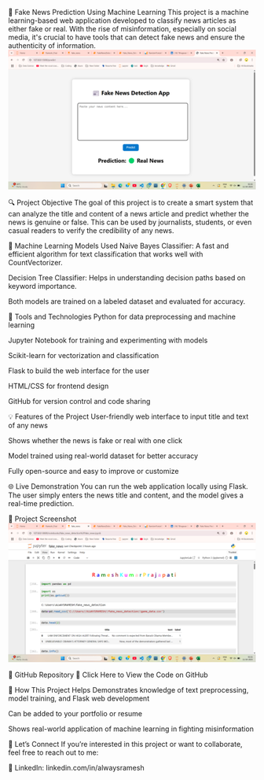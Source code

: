 📰 Fake News Prediction Using Machine Learning
This project is a machine learning-based web application developed to classify news articles as either fake or real. With the rise of misinformation, especially on social media, it's crucial to have tools that can detect fake news and ensure the authenticity of information.
![Fake News Detector UI](https://github.com/alwaysramesh/fake-news-prediction/blob/main/Screenshot%20(552).png)

🔍 Project Objective
The goal of this project is to create a smart system that can analyze the title and content of a news article and predict whether the news is genuine or false. This can be used by journalists, students, or even casual readers to verify the credibility of any news.

🧠 Machine Learning Models Used
Naive Bayes Classifier: A fast and efficient algorithm for text classification that works well with CountVectorizer.

Decision Tree Classifier: Helps in understanding decision paths based on keyword importance.

Both models are trained on a labeled dataset and evaluated for accuracy.

🧰 Tools and Technologies
Python for data preprocessing and machine learning

Jupyter Notebook for training and experimenting with models

Scikit-learn for vectorization and classification

Flask to build the web interface for the user

HTML/CSS for frontend design

GitHub for version control and code sharing

💡 Features of the Project
User-friendly web interface to input title and text of any news

Shows whether the news is fake or real with one click

Model trained using real-world dataset for better accuracy

Fully open-source and easy to improve or customize

🌐 Live Demonstration
You can run the web application locally using Flask. The user simply enters the news title and content, and the model gives a real-time prediction.

📸 Project Screenshot
![Fake News Detector UI](https://github.com/alwaysramesh/fake-news-prediction/blob/main/Screenshot%20(541).png)

🔗 GitHub Repository
🔗 Click Here to View the Code on GitHub

📍 How This Project Helps
Demonstrates knowledge of text preprocessing, model training, and Flask web development

Can be added to your portfolio or resume

Shows real-world application of machine learning in fighting misinformation

📢 Let’s Connect
If you’re interested in this project or want to collaborate, feel free to reach out to me:

📘 LinkedIn: linkedin.com/in/alwaysramesh
